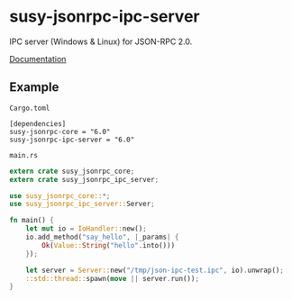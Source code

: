 # susy-jsonrpc-ipc-server
IPC server (Windows & Linux) for JSON-RPC 2.0.

[Documentation](http://susytech.github.io/jsonrpc/susy_jsonrpc_ipc_server/index.html)

## Example

`Cargo.toml`

```
[dependencies]
susy-jsonrpc-core = "6.0"
susy-jsonrpc-ipc-server = "6.0"
```

`main.rs`

```rust
extern crate susy_jsonrpc_core;
extern crate susy_jsonrpc_ipc_server;

use susy_jsonrpc_core::*;
use susy_jsonrpc_ipc_server::Server;

fn main() {
	let mut io = IoHandler::new();
	io.add_method("say_hello", |_params| {
		Ok(Value::String("hello".into()))
	});

	let server = Server::new("/tmp/json-ipc-test.ipc", io).unwrap();
	::std::thread::spawn(move || server.run());
}
```

